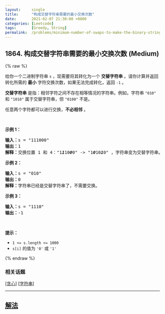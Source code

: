 ```yaml
---
layout:     single
title:      "构成交替字符串需要的最小交换次数"
date:       2021-02-07 21:30:00 +0800
categories: [Leetcode]
tags:       [Greedy, String]
permalink:  /problems/minimum-number-of-swaps-to-make-the-binary-string-alternating/
---
```


## 1864. 构成交替字符串需要的最小交换次数 (Medium)

{% raw %}

<p>给你一个二进制字符串 <code>s</code> ，现需要将其转化为一个 <strong>交替字符串</strong> 。请你计算并返回转化所需的 <strong>最小</strong> 字符交换次数，如果无法完成转化，返回<em> </em><code>-1</code><em> </em>。</p>

<p><strong>交替字符串</strong> 是指：相邻字符之间不存在相等情况的字符串。例如，字符串 <code>"010"</code> 和 <code>"1010"</code> 属于交替字符串，但 <code>"0100"</code> 不是。</p>

<p>任意两个字符都可以进行交换，<strong>不必相邻</strong> 。</p>

<p> </p>

<p><strong>示例 1：</strong></p>

<pre>
<strong>输入：</strong>s = "111000"
<strong>输出：</strong>1
<strong>解释：</strong>交换位置 1 和 4："1<em><strong>1</strong></em>10<em><strong>0</strong></em>0" -> "1<em><strong>0</strong></em>10<em><strong>1</strong></em>0" ，字符串变为交替字符串。
</pre>

<p><strong>示例 2：</strong></p>

<pre>
<strong>输入：</strong>s = "010"
<strong>输出：</strong>0
<strong>解释：</strong>字符串已经是交替字符串了，不需要交换。
</pre>

<p><strong>示例 3：</strong></p>

<pre>
<strong>输入：</strong>s = "1110"
<strong>输出：</strong>-1
</pre>

<p> </p>

<p><strong>提示：</strong></p>

<ul>
	<li><code>1 <= s.length <= 1000</code></li>
	<li><code>s[i]</code> 的值为 <code>'0'</code> 或 <code>'1'</code></li>
</ul>

{% endraw %}

### 相关话题
  [[贪心](https://github.com/awesee/leetcode/tree/master/tag/greedy/README.md)]
  [[字符串](https://github.com/awesee/leetcode/tree/master/tag/string/README.md)]

---

## [解法](https://github.com/awesee/leetcode/tree/master/problems/minimum-number-of-swaps-to-make-the-binary-string-alternating)
